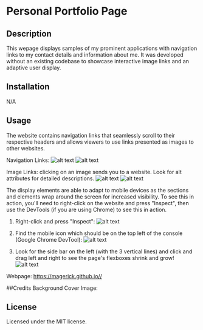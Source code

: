 # Personal Portfolio Page

## Description
This wepage displays samples of my prominent applications with navigation links to my contact details and information about me. It was developed without an existing codebase to showcase interactive image links and an adaptive user display.

## Installation
N/A

## Usage
The website contains navigation links that seamlessly scroll to their respective headers and allows viewers to use links presented as images to other websites. 

Navigation Links:
![alt text](assets/images/?raw=true)
![alt text](assets/images/?raw=true)

Image Links: clicking on an image sends you to a website. Look for alt attributes for detailed descriptions.
![alt text](assets/images/?raw=true)
![alt text](assets/images/?raw=true)

The display elements are able to adapt to mobile devices as the sections and elements wrap around the screen for increased visibility. To see this in action, you'll need to right-click on the website and press "Inspect", then use the DevTools (if you are using Chrome) to see this in action.

1) Right-click and press "Inspect":
![alt text](assets/images/?raw=true)

2) Find the mobile icon which should be on the top left of the console (Google Chrome DevTool):
![alt text](assets/images/?raw=true)

3) Look for the side bar on the left (with the 3 vertical lines) and click and drag left and right to see the page's flexboxes shrink and grow!
![alt text](assets/images/?raw=true)

Webpage: https://magerick.github.io//

##Credits
Background Cover Image:

## License
Licensed under the MIT license.
